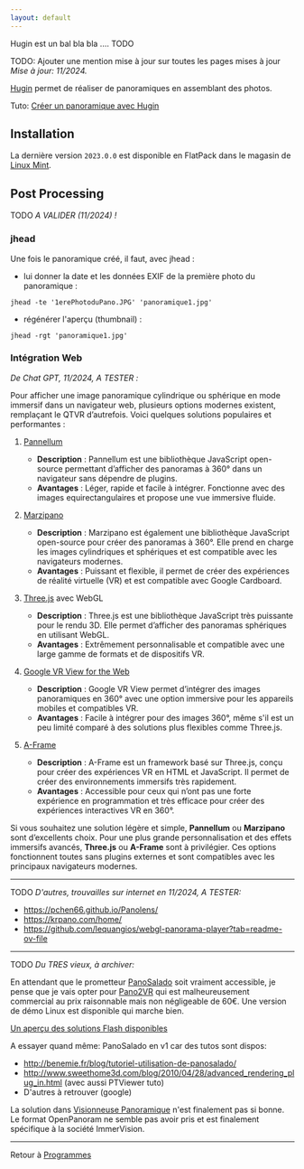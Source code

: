 ```yaml
---
layout: default
---
```


Hugin est un bal bla bla .... TODO

TODO: Ajouter une mention mise à jour sur toutes les pages mises à jour
*Mise à jour: 11/2024.*

[Hugin](https://hugin.sourceforge.io/) permet de réaliser de panoramiques en assemblant des photos.

Tuto: [Créer un panoramique avec Hugin](../tuto/Créer%20un%20panoramique%20avec%20Hugin.md)

## Installation

La dernière version `2023.0.0` est disponible en FlatPack dans le magasin de [Linux Mint](../dist/Mint.md).

## Post Processing

TODO *A VALIDER (11/2024) !*

### jhead

Une fois le panoramique créé, il faut, avec jhead :

- lui donner la date et les données EXIF de la première photo du
  panoramique :

`jhead -te '1erePhotoduPano.JPG' 'panoramique1.jpg'`

- régénérer l'aperçu (thumbnail) :

`jhead -rgt 'panoramique1.jpg'`

### Intégration Web

*De Chat GPT, 11/2024, A TESTER :*

Pour afficher une image panoramique cylindrique ou sphérique en mode immersif dans un navigateur web, plusieurs options modernes existent, remplaçant le QTVR d’autrefois. Voici quelques solutions populaires et performantes :

1. [Pannellum](https://pannellum.org/)
   - **Description** : Pannellum est une bibliothèque JavaScript open-source permettant d’afficher des panoramas à 360° dans un navigateur sans dépendre de plugins.
   - **Avantages** : Léger, rapide et facile à intégrer. Fonctionne avec des images equirectangulaires et propose une vue immersive fluide.

2. [Marzipano](http://www.marzipano.net/)
   - **Description** : Marzipano est également une bibliothèque JavaScript open-source pour créer des panoramas à 360°. Elle prend en charge les images cylindriques et sphériques et est compatible avec les navigateurs modernes.
   - **Avantages** : Puissant et flexible, il permet de créer des expériences de réalité virtuelle (VR) et est compatible avec Google Cardboard.

3. [Three.js](https://threejs.org/) avec WebGL
   - **Description** : Three.js est une bibliothèque JavaScript très puissante pour le rendu 3D. Elle permet d’afficher des panoramas sphériques en utilisant WebGL.
   - **Avantages** : Extrêmement personnalisable et compatible avec une large gamme de formats et de dispositifs VR.

4. [Google VR View for the Web](https://developers.google.com/vr/)
   - **Description** : Google VR View permet d’intégrer des images panoramiques en 360° avec une option immersive pour les appareils mobiles et compatibles VR.
   - **Avantages** : Facile à intégrer pour des images 360°, même s'il est un peu limité comparé à des solutions plus flexibles comme Three.js.

5. [A-Frame](https://aframe.io/)
   - **Description** : A-Frame est un framework basé sur Three.js, conçu pour créer des expériences VR en HTML et JavaScript. Il permet de créer des environnements immersifs très rapidement.
   - **Avantages** : Accessible pour ceux qui n’ont pas une forte expérience en programmation et très efficace pour créer des expériences interactives VR en 360°.

Si vous souhaitez une solution légère et simple, **Pannellum** ou **Marzipano** sont d’excellents choix. Pour une plus grande personnalisation et des effets immersifs avancés, **Three.js** ou **A-Frame** sont à privilégier. Ces options fonctionnent toutes sans plugins externes et sont compatibles avec les principaux navigateurs modernes.

----

TODO *D'autres, trouvailles sur internet en 11/2024, A TESTER:*

- https://pchen66.github.io/Panolens/
- https://krpano.com/home/
- https://github.com/lequangios/webgl-panorama-player?tab=readme-ov-file

----

TODO *Du TRES vieux, à archiver:*

En attendant que le prometteur [PanoSalado](http://panozona.com/wiki/Main_Page) soit vraiment accessible, je pense que je vais opter pour [Pano2VR](http://gardengnomesoftware.com/pano2vr.php) qui est malheureusement commercial au prix raisonnable mais non négligeable de 60€. Une version de démo Linux est disponible qui marche bien.

[Un aperçu des solutions Flash disponibles](http://www.nicolasburtey.net/visite-virtuelle-flash/)

A essayer quand même: PanoSalado en v1 car des tutos sont dispos:

- <http://benemie.fr/blog/tutoriel-utilisation-de-panosalado/>
- <http://www.sweethome3d.com/blog/2010/04/28/advanced_rendering_plug_in.html>
  (avec aussi PTViewer tuto)
- D'autres à retrouver (google)

La solution dans [Visionneuse Panoramique](Visionneuse_Panoramique) n'est finalement pas si
bonne. Le format OpenPanoram ne semble pas avoir pris et est finalement
spécifique à la société ImmerVision.

----

Retour à [Programmes](Programmes)
